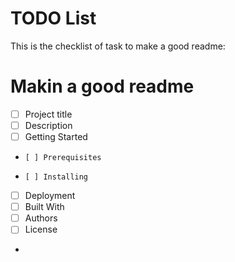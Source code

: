 # **TODO List**

This is the checklist of task to make a good readme:

# **Makin a good readme**
- [ ] Project title
-   [ ] Description
-   [ ] Getting Started
-     [ ] Prerequisites
-     [ ] Installing
-   [ ] Deployment
-   [ ] Built With
-   [ ] Authors
-   [ ] License
-     